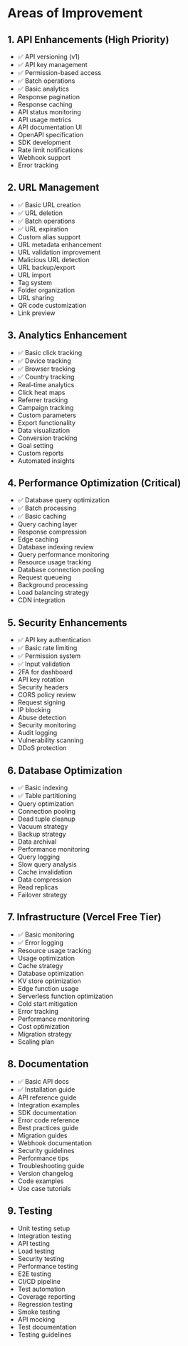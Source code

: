 # Areas of Improvement

## 1. API Enhancements (High Priority)
- ✅ API versioning (v1)
- ✅ API key management
- ✅ Permission-based access
- ✅ Batch operations
- ✅ Basic analytics
- Response pagination
- Response caching
- API status monitoring
- API usage metrics
- API documentation UI
- OpenAPI specification
- SDK development
- Rate limit notifications
- Webhook support
- Error tracking

## 2. URL Management
- ✅ Basic URL creation
- ✅ URL deletion
- ✅ Batch operations
- ✅ URL expiration
- Custom alias support
- URL metadata enhancement
- URL validation improvement
- Malicious URL detection
- URL backup/export
- URL import
- Tag system
- Folder organization
- URL sharing
- QR code customization
- Link preview

## 3. Analytics Enhancement
- ✅ Basic click tracking
- ✅ Device tracking
- ✅ Browser tracking
- ✅ Country tracking
- Real-time analytics
- Click heat maps
- Referrer tracking
- Campaign tracking
- Custom parameters
- Export functionality
- Data visualization
- Conversion tracking
- Goal setting
- Custom reports
- Automated insights

## 4. Performance Optimization (Critical)
- ✅ Database query optimization
- ✅ Batch processing
- ✅ Basic caching
- Query caching layer
- Response compression
- Edge caching
- Database indexing review
- Query performance monitoring
- Resource usage tracking
- Database connection pooling
- Request queueing
- Background processing
- Load balancing strategy
- CDN integration

## 5. Security Enhancements
- ✅ API key authentication
- ✅ Basic rate limiting
- ✅ Permission system
- ✅ Input validation
- 2FA for dashboard
- API key rotation
- Security headers
- CORS policy review
- Request signing
- IP blocking
- Abuse detection
- Security monitoring
- Audit logging
- Vulnerability scanning
- DDoS protection

## 6. Database Optimization
- ✅ Basic indexing
- ✅ Table partitioning
- Query optimization
- Connection pooling
- Dead tuple cleanup
- Vacuum strategy
- Backup strategy
- Data archival
- Performance monitoring
- Query logging
- Slow query analysis
- Cache invalidation
- Data compression
- Read replicas
- Failover strategy

## 7. Infrastructure (Vercel Free Tier)
- ✅ Basic monitoring
- ✅ Error logging
- Resource usage tracking
- Usage optimization
- Cache strategy
- Database optimization
- KV store optimization
- Edge function usage
- Serverless function optimization
- Cold start mitigation
- Error tracking
- Performance monitoring
- Cost optimization
- Migration strategy
- Scaling plan

## 8. Documentation
- ✅ Basic API docs
- ✅ Installation guide
- API reference guide
- Integration examples
- SDK documentation
- Error code reference
- Best practices guide
- Migration guides
- Webhook documentation
- Security guidelines
- Performance tips
- Troubleshooting guide
- Version changelog
- Code examples
- Use case tutorials

## 9. Testing
- Unit testing setup
- Integration testing
- API testing
- Load testing
- Security testing
- Performance testing
- E2E testing
- CI/CD pipeline
- Test automation
- Coverage reporting
- Regression testing
- Smoke testing
- API mocking
- Test documentation
- Testing guidelines